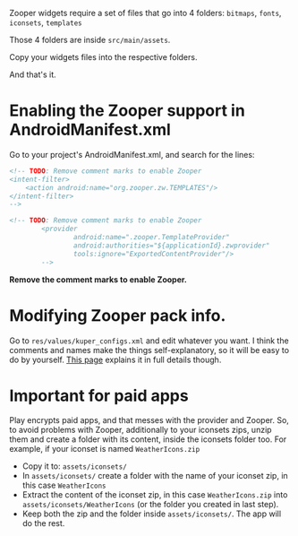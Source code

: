 Zooper widgets require a set of files that go into 4 folders: `bitmaps`, `fonts`, `iconsets`, `templates`

Those 4 folders are inside `src/main/assets`.

Copy your widgets files into the respective folders.

And that's it.

# Enabling the Zooper support in AndroidManifest.xml

Go to your project's AndroidManifest.xml, and search for the lines:
```xml
<!-- TODO: Remove comment marks to enable Zooper
<intent-filter>
	<action android:name="org.zooper.zw.TEMPLATES"/>
</intent-filter>
-->
```

```xml
<!-- TODO: Remove comment marks to enable Zooper
        <provider
                android:name=".zooper.TemplateProvider"
                android:authorities="${applicationId}.zwprovider"
                tools:ignore="ExportedContentProvider"/>
        -->
```

**Remove the comment marks to enable Zooper.**

# Modifying Zooper pack info.
Go to `res/values/kuper_configs.xml` and edit whatever you want.
I think the comments and names make the things self-explanatory, so it will be easy to do by yourself. [This page](https://github.com/jahirfiquitiva/Blueprint/wiki/Setting-up-kuper_configs.xml) explains it in full details though.

# Important for paid apps
Play encrypts paid apps, and that messes with the provider and Zooper.
So, to avoid problems with Zooper, additionally to your iconsets zips, unzip them and create a folder with its content, inside the iconsets folder too.
For example, if your iconset is named `WeatherIcons.zip`
- Copy it to: `assets/iconsets/`
- In `assets/iconsets/` create a folder with the name of your iconset zip, in this case `WeatherIcons`
- Extract the content of the iconset zip, in this case `WeatherIcons.zip` into `assets/iconsets/WeatherIcons` (or the folder you created in last step).
- Keep both the zip and the folder inside `assets/iconsets/`. The app will do the rest.
